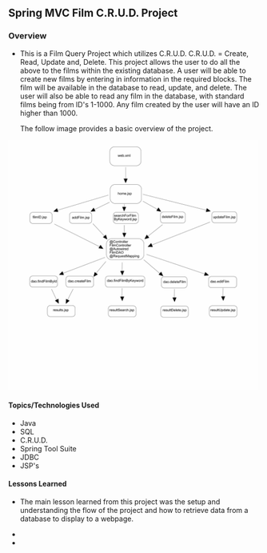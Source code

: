 ## Spring MVC Film C.R.U.D. Project

### Overview

* This is a Film Query Project which utilizes C.R.U.D.
  C.R.U.D. = Create, Read, Update and, Delete.
  This project allows the user to do all the above to the films within the existing database.
  A user will be able to create new films by entering in information in the required blocks.
  The film will be available in the database to read, update, and delete.
  The user will also be able to read any film in the database, with standard films being
  from ID's 1-1000. Any film created by the user will have an ID higher than 1000.
  
  The follow image provides a basic overview of the project.

<img src="https://github.com/sgmerwin/SpringMVCFilmCRUD/blob/master/readme_1_11_20.jpg" width="500" height="500">

#### Topics/Technologies Used

* Java
* SQL
* C.R.U.D.
* Spring Tool Suite
* JDBC
* JSP's


#### Lessons Learned


* The main lesson learned from this project was the setup and understanding the flow
  of the project and how to retrieve data from a database to display to a webpage.

* 

*
